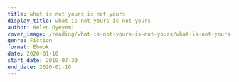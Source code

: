 ```yaml
---
title: what is not yours is not yours
display_title: what is not yours is not yours
author: Helen Oyeyemi
cover_image: /reading/what-is-not-yours-is-not-yours/what-is-not-yours-is-not-yours.jpg
genre: Fiction
format: Ebook
date: 2020-01-10
start_date: 2019-07-30
end_date: 2020-01-10
---
```

